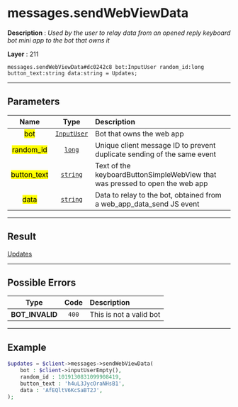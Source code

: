 # messages.sendWebViewData

**Description** : *Used by the user to relay data from an opened reply keyboard bot mini app to the bot that owns it*

**Layer** : 211

```tl
messages.sendWebViewData#dc0242c8 bot:InputUser random_id:long button_text:string data:string = Updates;
```

---

## Parameters

| Name | Type | Description |
| :---: | :---: | :--- |
| <mark>bot</mark> | [`InputUser`](type/InputUser) | Bot that owns the web app |
| <mark>random_id</mark> | [`long`](type/long) | Unique client message ID to prevent duplicate sending of the same event |
| <mark>button_text</mark> | [`string`](type/string) | Text of the keyboardButtonSimpleWebView that was pressed to open the web app |
| <mark>data</mark> | [`string`](type/string) | Data to relay to the bot, obtained from a web_app_data_send JS event |

---

## Result

[Updates](type/Updates)

---

## Possible Errors

| Type | Code | Description |
| :---: | :---: | :--- |
| **BOT_INVALID** | `400` | This is not a valid bot |

---

## Example

```php
$updates = $client->messages->sendWebViewData(
	bot : $client->inputUserEmpty(),
	random_id : 1019130831099908419,
	button_text : 'h4uL3JycOraNHsB1',
	data : 'AfEQltV6KcSaBT2J',
);
```